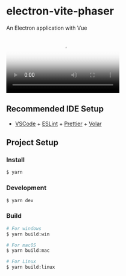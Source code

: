 # electron-vite-phaser

An Electron application with Vue

<video id="video" controls="" preload="none" poster="封面">
      <source id="mp4" src="预览视频" type="https://github.com/ningbnii/electron-vite-phaser/raw/master/%E5%BD%95%E5%B1%8F.mp4">
</video>

## Recommended IDE Setup

- [VSCode](https://code.visualstudio.com/) + [ESLint](https://marketplace.visualstudio.com/items?itemName=dbaeumer.vscode-eslint) + [Prettier](https://marketplace.visualstudio.com/items?itemName=esbenp.prettier-vscode) + [Volar](https://marketplace.visualstudio.com/items?itemName=Vue.volar)

## Project Setup

### Install

```bash
$ yarn
```

### Development

```bash
$ yarn dev
```

### Build

```bash
# For windows
$ yarn build:win

# For macOS
$ yarn build:mac

# For Linux
$ yarn build:linux
```
